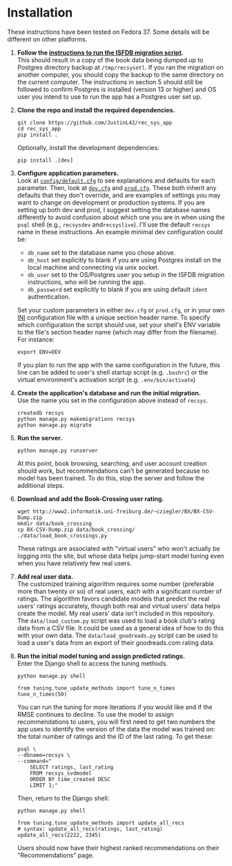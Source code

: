 Installation
==========================

These instructions have been tested on Fedora 37. Some details will be different on other platforms.

1. **Follow the [instructions to run the ISFDB migration script](https://github.com/JustinL42/isfdb_migration/blob/master/INSTALLATION.md).**<br>
   This should result in a copy of the book data being dumped up to Postgres directory backup at `/tmp/recsysetl`. If you ran the migration on another computer, you should copy the backup to the same directory on the current computer. The instructions in section 5 should still be followed to confirm Postgres is installed (version 13 or higher) and OS user you intend to use to run the app has a Postgres user set up. 
   
2. **Clone the repo and install the required dependencies.**<br>
   ~~~
   git clone https://github.com/JustinL42/rec_sys_app
   cd rec_sys_app
   pip install .
   ~~~
   Optionally, install the development dependencies:
   ~~~
   pip install .[dev]
   ~~~

3. **Configure application parameters.**<br>
      Look at [`config/default.cfg`](config/default.cfg) to see explanations and defaults for each parameter. Then, look at [`dev.cfg`](config/dev.cfg) and [`prod.cfg`](config/prod.cfg). These both inherit any defaults that they don't override, and are examples of settings you may want to change on development or production systems. If you are setting up both dev and prod, I suggest setting the database names differently to avoid confusion about which one you are in when using the `psql` shell (e.g., `recsysdev` and`recsyslive`). I'll use the default `recsys` name in these instructions.
      An example minimal dev configuration could be:
      * `db_name` set to the database name you chose above.
      * `db_host` set explicitly to blank if you are using Postgres install on the local machine and connecting via unix socket.
      * `db_user` set to the OS/Postgres user you setup in the ISFDB migration instructions, who will be running the app.
      * `db_password` set explicitly to blank if you are using default `ident` authentication.

      Set your custom parameters in either `dev.cfg` or `prod.cfg`, or in your own [INI](https://en.wikipedia.org/wiki/INI_file) configuration file with a unique section header name. 
      To specify which configuration the script should use, set your shell's ENV variable to the file's section header name (which may differ from the filename). For instance:
   ~~~
   export ENV=DEV
   ~~~
   If you plan to run the app with the same configuration in the future, this line can be added to user's shell startup script (e.g. `.bashrc`) or the virtual environment's activation script (e.g. `.env/bin/activate`)

4. **Create the application's database and run the initial migration.**<br>
   Use the name you set in the configuration above instead of `recsys`.
   ~~~
   createdb recsys
   python manage.py makemigrations recsys
   python manage.py migrate
   ~~~

5. **Run the server.**<br>
   ~~~
   python manage.py runserver
   ~~~
   At this point, book browsing, searching, and user account creation should work, but recommendations can't be generated because no model has been trained. To do this, stop the server and follow the additional steps.

6. **Download and add the Book-Crossing user rating.**<br>
   ~~~
   wget http://www2.informatik.uni-freiburg.de/~cziegler/BX/BX-CSV-Dump.zip
   mkdir data/book_crossing
   cp BX-CSV-Dump.zip data/book_crossing/
   ./data/load_book_crossings.py
   ~~~
   These ratings are associated with "virtual users" who won't actually be logging into the site, but whose data helps jump-start model tuning even when you have relatively few real users.

7. **Add real user data.**<br>
   The customized training algorithm requires some number (preferable more than twenty or so) of real users, each with a significant number of ratings. The algorithm favors candidate models that predict the real users' ratings accurately, though both real and virtual users' data helps create the model. My real users' data isn't included in this repository. The `data/load_custom.py` script was used to load a book club's rating data from a CSV file. It could be used as a general idea of how to do this with your own data. The `data/load_goodreads.py` script can be used to load a user's data from an export of their goodreads.com rating data.

8. **Run the initial model tuning and assign predicted ratings.**<br>
   Enter the Django shell to access the tuning methods.
   ~~~
   python manage.py shell
   
   from tuning.tune_update_methods import tune_n_times
   tune_n_times(50)
   ~~~
   You can run the tuning for more iterations if you would like and if the RMSE continues to decline. 
   To use the model to assign recommendations to users, you will first need to get two numbers the app uses to identify the version of the data the model was trained on: the total number of ratings and the ID of the last rating. To get these:
   ~~~
   psql \
   --dbname=recsys \
   --command="
	   SELECT ratings, last_rating
	   FROM recsys_svdmodel
	   ORDER BY time_created DESC
	   LIMIT 1;"
   ~~~

   Then, return to the Django shell:
   ~~~
   python manage.py shell

   from tuning.tune_update_methods import update_all_recs
   # syntax: update_all_recs(ratings, last_rating)
   update_all_recs(2222, 2345)
   ~~~
   Users should now have their highest ranked recommendations on their "Recommendations" page.